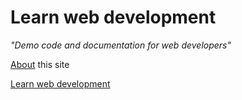 # Learn web development

*"Demo code and documentation for web developers"*

[About](./content/about.md) this site

[Learn web development](./content/steps.md)
